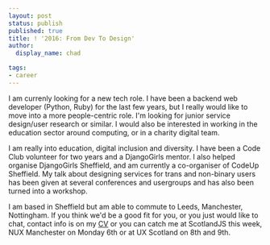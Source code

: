 ```yaml
---
layout: post
status: publish
published: true
title: ! '2016: From Dev To Design'
author:
  display_name: chad

tags:
- career
---
```


I am currenly looking for a new tech role. I have been a backend web developer (Python, Ruby) for the last few years, but I really would like to move into a more people-centric role. I'm looking for junior service design/user research or similar. I would also be interested in working in the education sector around computing, or in a charity digital team.

I am really into education, digital inclusion and diversity. I have been a Code Club volunteer for two years and a DjangoGirls mentor. I also helped organise DjangoGirls Sheffield, and am currently a co-organiser of CodeUp Sheffield. My talk about designing services for trans and non-binary users has been given at several conferences and usergroups and has also been turned into a workshop. 

I am based in Sheffield but am able to commute to Leeds, Manchester, Nottingham. If you think we'd be a good fit for you, or you just would like to chat, contact info is on my [CV](https://drive.google.com/file/d/0B2f-FaRkuyThN0JpQ2ZOU1BueVE/view?usp=sharing) or you can catch me at ScotlandJS this week, NUX Manchester on Monday 6th or at UX Scotland on 8th and 9th.